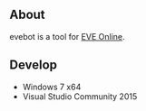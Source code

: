 ## About
evebot is a tool for [EVE Online](https://www.eveonline.com/).

## Develop
- Windows 7 x64
- Visual Studio Community 2015
